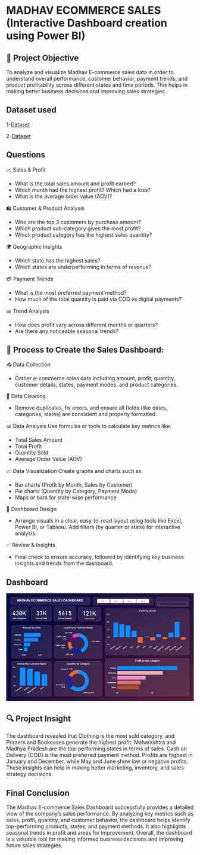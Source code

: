 # MADHAV ECOMMERCE SALES (Interactive Dashboard creation using Power BI)

## 🎯 Project Objective

To analyze and visualize Madhav E-commerce sales data in order to understand overall performance, customer behavior, payment trends, and product profitability across different states and time periods. This helps in making better business decisions and improving sales strategies.

## Dataset used
1-<a href="https://github.com/Nikhil29112002/Data-Analysis-Dasboard-Power-BI/blob/main/Details.csv">Dataset</a>

2-<a href="https://github.com/Nikhil29112002/Data-Analysis-Dasboard-Power-BI/blob/main/Orders.csv">Dataset</a>

## Questions 

📈 Sales & Profit
- What is the total sales amount and profit earned?
- Which month had the highest profit? Which had a loss?
- What is the average order value (AOV)?

🛍️ Customer & Product Analysis
- Who are the top 3 customers by purchase amount?
- Which product sub-category gives the most profit?
- Which product category has the highest sales quantity?

🌍 Geographic Insights
- Which state has the highest sales?
- Which states are underperforming in terms of revenue?

💳 Payment Trends
- What is the most preferred payment method?
- How much of the total quantity is paid via COD vs digital payments?

📊 Trend Analysis
- How does profit vary across different months or quarters?
- Are there any noticeable seasonal trends?

## 🔄 Process to Create the Sales Dashboard:
📥 Data Collection
- Gather e-commerce sales data including amount, profit, quantity, customer details, states, payment modes, and product categories.

🧹 Data Cleaning
- Remove duplicates, fix errors, and ensure all fields (like dates, categories, states) are consistent and properly formatted.

📊 Data Analysis
  Use formulas or tools to calculate key metrics like:
- Total Sales Amount
- Total Profit
- Quantity Sold
- Average Order Value (AOV)

📈 Data Visualization
  Create graphs and charts such as:
- Bar charts (Profit by Month, Sales by Customer)
- Pie charts (Quantity by Category, Payment Mode)
- Maps or bars for state-wise performance

📌 Dashboard Design
- Arrange visuals in a clear, easy-to-read layout using tools like Excel, Power BI, or Tableau. Add filters (by quarter or state) for interactive analysis.

✅ Review & Insights
- Final check to ensure accuracy, followed by identifying key business insights and trends from the dashboard.

## Dashboard

![vinda store](https://github.com/Nikhil29112002/Data-Analysis-Dasboard-Power-BI/blob/main/MADHAV%20ECOMMERCE%20SALES.png)

## 🔍 Project Insight
The dashboard revealed that Clothing is the most sold category, and Printers and Bookcases generate the highest profit. Maharashtra and Madhya Pradesh are the top-performing states in terms of sales. Cash on Delivery (COD) is the most preferred payment method. Profits are highest in January and December, while May and June show low or negative profits. These insights can help in making better marketing, inventory, and sales strategy decisions.

## Final Conclusion
The Madhav E-commerce Sales Dashboard successfully provides a detailed view of the company’s sales performance. By analyzing key metrics such as sales, profit, quantity, and customer behavior, the dashboard helps identify top-performing products, states, and payment methods. It also highlights seasonal trends in profit and areas for improvement. Overall, the dashboard is a valuable tool for making informed business decisions and improving future sales strategies.
